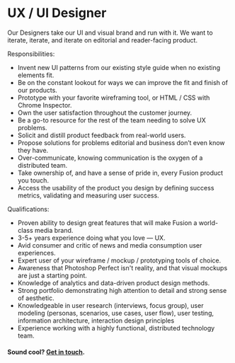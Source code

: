 # UX / UI Designer

Our Designers take our UI and visual brand and run with it. We want to iterate, iterate, and iterate on editorial and reader-facing product.

Responsibilities:
- Invent new UI patterns from our existing style guide when no existing elements fit.
- Be on the constant lookout for ways we can improve the fit and finish of our products.
- Prototype with your favorite wireframing tool, or HTML / CSS with Chrome Inspector.
- Own the user satisfaction throughout the customer journey.
- Be a go-to resource for the rest of the team needing to solve UX problems.
- Solicit and distill product feedback from real-world users.
- Propose solutions for problems editorial and business don’t even know they have.
- Over-communicate, knowing communication is the oxygen of a distributed team.
- Take ownership of, and have a sense of pride in, every Fusion product you touch.
- Access the usability of the product you design by defining success metrics, validating and measuring user success.

Qualifications:
- Proven ability to design great features that will make Fusion a world-class media brand.
- 3-5+ years experience doing what you love — UX.
- Avid consumer and critic of news and media consumption user experiences.
- Expert user of your wireframe / mockup / prototyping tools of choice.
- Awareness that Photoshop Perfect isn't reality, and that visual mockups are just a starting point.
- Knowledge of analytics and data-driven product design methods.
- Strong portfolio demonstrating high attention to detail and strong sense of aesthetic.
- Knowledgeable in user research (interviews, focus group), user modeling (personas, scenarios, use cases, user flow), user testing, information architecture, interaction design principles
- Experience working with a highly functional, distributed technology team.

#### Sound cool? [Get in touch](mailto:tech-jobs@fusion.net).

